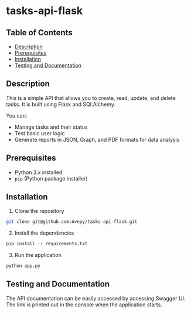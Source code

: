 # tasks-api-flask

## Table of Contents
- [Description](#description)
- [Prerequisites](#prerequisites)
- [Installation](#installation)
- [Testing and Documentation](#testing-and-documentation)

## Description

This is a simple API that allows you to create, read, update, and delete tasks. It is built using Flask and SQLAlchemy.

You can:
- Manage tasks and their status
- Test basic user logic
- Generate reports in JSON, Graph, and PDF formats for data analysis

## Prerequisites
- Python 3.x installed
- `pip` (Python package installer)

## Installation

1. Clone the repository
```bash
git clone git@github.com:Avepy/tasks-api-flask.git
```
2. Install the dependencies
```bash
pip install -r requirements.txt
```

3. Run the application
```bash
python app.py
```

## Testing and Documentation
The API documentation can be easily accessed by accessing Swagger UI.
The link is printed out in the console when the application starts.